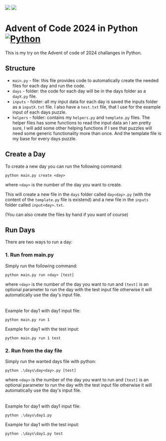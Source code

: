 ![](https://img.shields.io/badge/stars%20⭐-8-yellow)
![](https://img.shields.io/badge/days%20completed%20📅-4-blue)

# Advent of Code 2024 in Python [![Python](https://skillicons.dev/icons?i=python)](https://skillicons.dev)

This is my try on the Advent of code of 2024 challanges in Python.

<!-- I managed to complete 13 days (some only part 1) and got a total of 25 stars. -->

## Structure

- `main.py` - file: this file provides code to automatically create the needed files for each day and run the code.
- `days` - folder: the code for each day will be in the days folder as a `dayX.py` file.
- `inputs` - folder: all my input data for each day is saved the inputs folder as a `inputX.txt` file. I also have a `test.txt` file, that I use for the example input of each days puzzle.
- `helpers` - folder: contains my `helpers.py` and `template.py` files. The helper files has some functions to read the input data an I am pretty sure, I will add some other helping functions if I see that puzzles will need some generic functionality more than once. And the template file is my base for every days puzzle.

## Create a Day

To create a new day you can run the following command:

`python main.py create <day>`

where `<day>` is the number of the day you want to create.

This will create a new file in the `days` folder called `day<day>.py` (with the content of the `template.py` file is existend) and a new file in the `inputs` folder called `input<day>.txt`.

(You can also create the files by hand if you want of course)

## Run Days

There are two ways to run a day:

### 1. Run from main.py

Simply run the following command:

`python main.py run <day> [test]`

where `<day>` is the number of the day you want to run and `[test]` is an optional parameter to run the day with the test input file otherwise it will automatically use the day's input file.
<br><br><br>
Example for day1 with day1 input file:

`python main.py run 1`

Example for day1 with the test input:

`python main.py run 1 test`

### 2. Run from the day file

Simply run the wanted days file with python:

`python .\days\day<day>.py [test]`

where `<day>` is the number of the day you want to run and `[test]` is an optional parameter to run the day with the test input file otherwise it will automatically use the day's input file.
<br><br><br>
Example for day1 with day1 input file:

`python .\days\day1.py`

Example for day1 with the test input:

`python .\days\day1.py test`

